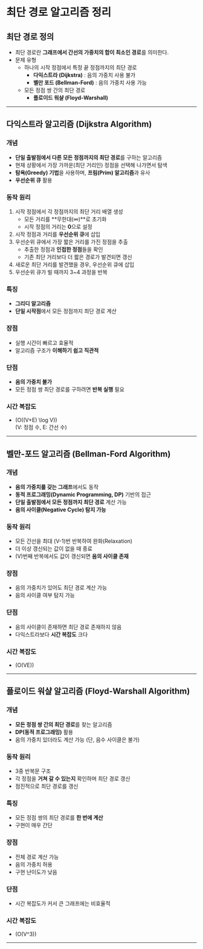 # 최단 경로 알고리즘 정리

## 최단 경로 정의
- 최단 경로란 **그래프에서 간선의 가중치의 합이 최소인 경로**를 의미한다.
- 문제 유형
  - 하나의 시작 정점에서 특정 끝 정점까지의 최단 경로
    - **다익스트라 (Dijkstra)** : 음의 가중치 사용 불가
    - **벨만 포드 (Bellman-Ford)** : 음의 가중치 사용 가능
  - 모든 정점 쌍 간의 최단 경로
    - **플로이드 워샬 (Floyd-Warshall)**

---

## 다익스트라 알고리즘 (Dijkstra Algorithm)

### 개념
- **단일 출발점에서 다른 모든 정점까지의 최단 경로**를 구하는 알고리즘
- 현재 상황에서 가장 가까운(최단 거리인) 정점을 선택해 나가면서 탐색
- **탐욕(Greedy) 기법**을 사용하며, **프림(Prim) 알고리즘**과 유사
- **우선순위 큐** 활용

### 동작 원리
1. 시작 정점에서 각 정점까지의 최단 거리 배열 생성
   - 모든 거리를 **무한대(∞)**로 초기화
   - 시작 정점의 거리는 **0**으로 설정
2. 시작 정점과 거리를 **우선순위 큐**에 삽입
3. 우선순위 큐에서 가장 짧은 거리를 가진 정점을 추출
   - 추출한 정점과 **인접한 정점**들을 확인
   - 기존 최단 거리보다 더 짧은 경로가 발견되면 갱신
4. 새로운 최단 거리를 발견했을 경우, 우선순위 큐에 삽입
5. 우선순위 큐가 빌 때까지 3~4 과정을 반복

### 특징
- **그리디 알고리즘**
- **단일 시작점**에서 모든 정점까지 최단 경로 계산

### 장점
- 실행 시간이 빠르고 효율적
- 알고리즘 구조가 **이해하기 쉽고 직관적**

### 단점
- **음의 가중치 불가**
- 모든 정점 쌍 최단 경로를 구하려면 **반복 실행** 필요

### 시간 복잡도
- \(O((V+E) \log V)\)  
  (V: 정점 수, E: 간선 수)

---

## 벨만-포드 알고리즘 (Bellman-Ford Algorithm)

### 개념
- **음의 가중치를 갖는 그래프**에서도 동작
- **동적 프로그래밍(Dynamic Programming, DP)** 기반의 접근
- **단일 출발점에서 모든 정점까지 최단 경로** 계산 가능
- **음의 사이클(Negative Cycle) 탐지 가능**

### 동작 원리
- 모든 간선을 최대 \(V-1\)번 반복하여 완화(Relaxation)
- 더 이상 갱신되는 값이 없을 때 종료
- \(V\)번째 반복에서도 값이 갱신되면 **음의 사이클 존재**

### 장점
- 음의 가중치가 있어도 최단 경로 계산 가능
- 음의 사이클 여부 탐지 가능

### 단점
- 음의 사이클이 존재하면 최단 경로 존재하지 않음
- 다익스트라보다 **시간 복잡도** 크다

### 시간 복잡도
- \(O(VE)\)

---

## 플로이드 워샬 알고리즘 (Floyd-Warshall Algorithm)

### 개념
- **모든 정점 쌍 간의 최단 경로**를 찾는 알고리즘
- **DP(동적 프로그래밍)** 활용
- 음의 가중치 있더라도 계산 가능 (단, 음수 사이클은 불가)

### 동작 원리
- 3중 반복문 구조
- 각 정점을 **거쳐 갈 수 있는지** 확인하며 최단 경로 갱신
- 점진적으로 최단 경로를 갱신

### 특징
- 모든 정점 쌍의 최단 경로를 **한 번에 계산**
- 구현이 매우 간단

### 장점
- 전체 경로 계산 가능
- 음의 가중치 허용
- 구현 난이도가 낮음

### 단점
- 시간 복잡도가 커서 큰 그래프에는 비효율적

### 시간 복잡도
- \(O(V^3)\)

---
